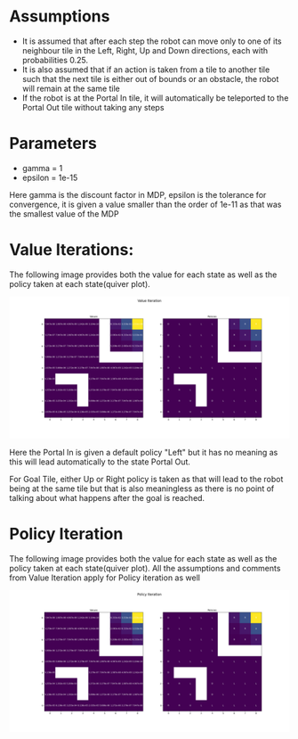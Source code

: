 # Assumptions

* It is assumed that after each step the robot can move only to one of its neighbour tile in the Left, Right, Up and Down directions, each with probabilities 0.25. 
* It is also assumed that if an action is taken from a tile to another tile such that the next tile is either out of bounds or an obstacle, the robot will remain at the same tile
* If the robot is at the Portal In tile, it will automatically be teleported to the Portal Out tile without taking any steps

# Parameters

* gamma = 1
* epsilon = 1e-15

Here gamma is the discount factor in MDP, epsilon is the tolerance for convergence, it is given a value smaller than the order of 1e-11 as that was the smallest value of the MDP

# Value Iterations:

The following image provides both the value for each state as well as the policy taken at each state(quiver plot).

![Value Iteration](Output/Value_Iteration.png)

Here the Portal In is given a default policy "Left" but it has no meaning as this will lead automatically to the state Portal Out.

For Goal Tile, either Up or Right policy is taken as that will lead to the robot being at the same tile but that is also meaningless as there is no point of talking about what happens after the goal is reached.

# Policy Iteration

The following image provides both the value for each state as well as the policy taken at each state(quiver plot). All the assumptions and comments from Value Iteration apply for Policy iteration as well

![Policy Iteration](Output/Policy_Iteration.png)

